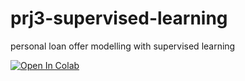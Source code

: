 # prj3-supervised-learning
personal loan offer modelling with supervised learning

[![Open In Colab](https://colab.research.google.com/assets/colab-badge.svg)](https://github.com/glaiml/prj3-supervised-learning/blob/master/VGK_SupervisedLearning_Project.ipynb)
